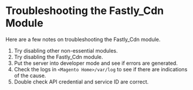 # Troubleshooting the Fastly_Cdn Module

Here are a few notes on troubleshooting the Fastly_Cdn module.

1. Try disabling other non-essential modules.
1. Try disabling the Fastly_Cdn module.
1. Put the server into developer mode and see if errors are generated.
1. Check the logs in `<Magento Home>/var/log` to see if there are indications
   of the cause.
1. Double check API credential and service ID are correct.